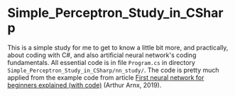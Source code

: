 # Simple_Perceptron_Study_in_CSharp
This is a simple study for me to get to know a little bit more, and practically, about coding with C#, and also artificial neural network's coding fundamentals. 
All essential code is in file `Program.cs` in directory `Simple_Perceptron_Study_in_CSharp/nn_study/`. The code is pretty much applied from the example code 
from article 
[First neural network for beginners explained (with code)](http://towardsdatascience.com/first-neural-network-for-beginners-explained-with-code-4cfd37e06eaf) 
(Arthur Arnx, 2019).

